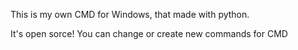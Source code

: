 This is my own CMD for Windows, that made with python.

It's open sorce! You can change or create new commands for CMD
